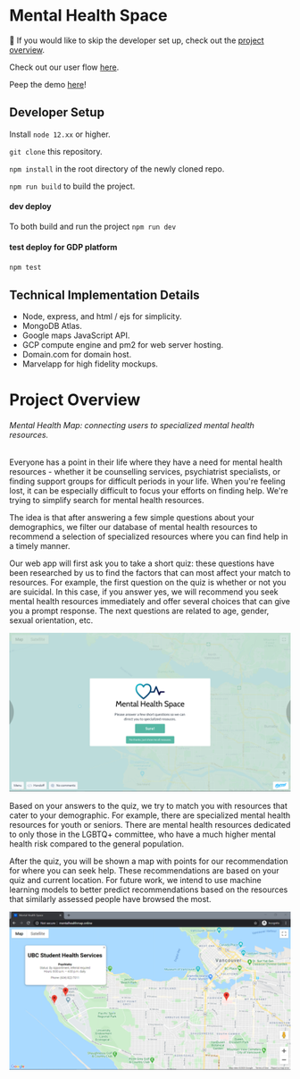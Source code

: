 # Mental Health Space

👋 If you would like to skip the developer set up, check out the [project overview](https://github.com/AYYYang/cmd-f-2020#Project-Overview). 

Check out our user flow [here](https://marvelapp.com/87ga79h). 

Peep the demo [here](http://mentalhealthmap.online/)!

## Developer Setup 

Install `node 12.xx` or higher. 

`git clone` this repository. 

`npm install` in the root directory of the newly cloned repo. 

`npm run build` to build the project. 

#### dev deploy

To both build and run the project `npm run dev`

#### test deploy for GDP platform

`npm test`

## Technical Implementation Details 

* Node, express, and html / ejs for simplicity. 
* MongoDB Atlas. 
* Google maps JavaScript API. 
* GCP compute engine and pm2 for web server hosting. 
* Domain.com for domain host. 
* Marvelapp for high fidelity mockups. 

# Project Overview

###### Mental Health Map: connecting users to specialized mental health resources. 

Everyone has a point in their life where they have a need for mental health resources - whether it be counselling services, psychiatrist specialists, or finding support groups for difficult periods in your life. When you're feeling lost, it can be especially difficult to focus your efforts on finding help. We're trying to simplify search for mental health resources. 

The idea is that after answering a few simple questions about your demographics, we filter our database of mental health resources to recommend a selection of specialized resources where you can find help in a timely manner. 

Our web app will first ask you to take a short quiz: these questions have been researched by us to find the factors that can most affect your match to resources. For example, the first question on the quiz is whether or not you are suicidal. In this case, if you answer yes, we will recommend you seek mental health resources immediately and offer several choices that can give you a prompt response. The next questions are related to age, gender, sexual orientation, etc. 

![alt text](/public/landing.png "Landing Page")

Based on your answers to the quiz, we try to match you with resources that cater to your demographic. For example, there are specialized mental health resources for youth or seniors. There are mental health resources dedicated to only those in the LGBTQ+ committee, who have a much higher mental health risk compared to the general population. 

After the quiz, you will be shown a map with points for our recommendation for where you can seek help. These recommendations are based on your quiz and current location. For future work, we intend to use machine learning models to better predict recommendations based on the resources that similarly assessed people have browsed the most. 

![alt text](/public/map.png "Specialized Resources on Map")
